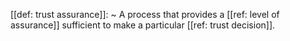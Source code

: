 [[def: trust assurance]]:
~ A process that provides a [[ref: level of assurance]] sufficient to make a particular [[ref: trust decision]].


